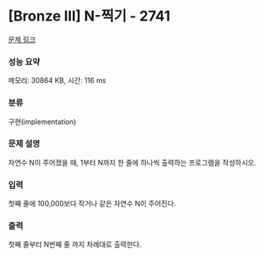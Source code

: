 # [Bronze III] N-찍기 - 2741 

[문제 링크](https://www.acmicpc.net/problem/2741) 

### 성능 요약

메모리: 30864 KB, 시간: 116 ms

### 분류

구현(implementation)

### 문제 설명

자연수 N이 주어졌을 때, 1부터 N까지 한 줄에 하나씩 출력하는 프로그램을 작성하시오.
### 입력 

 첫째 줄에 100,000보다 작거나 같은 자연수 N이 주어진다.
### 출력 

 첫째 줄부터 N번째 줄 까지 차례대로 출력한다.


